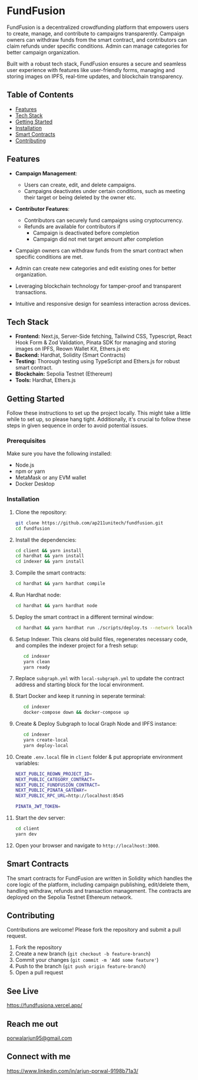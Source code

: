 # FundFusion

FundFusion is a decentralized crowdfunding platform that empowers users to create, manage, and contribute to campaigns transparently. Campaign owners can withdraw funds from the smart contract, and contributors can claim refunds under specific conditions. Admin can manage categories for better campaign organization.

Built with a robust tech stack, FundFusion ensures a secure and seamless user experience with features like user-friendly forms, managing and storing images on IPFS, real-time updates, and blockchain transparency.

## Table of Contents

- [Features](#features)
- [Tech Stack](#tech-stack)
- [Getting Started](#getting-started)
- [Installation](#installation)
- [Smart Contracts](#smart-contracts)
- [Contributing](#contributing)

## Features

- **Campaign Management**:

  - Users can create, edit, and delete campaigns.
  - Campaigns deactivates under certain conditions, such as meeting their target or being deleted by the owner etc.

- **Contributor Features**:

  - Contributors can securely fund campaigns using cryptocurrency.
  - Refunds are available for contributors if
    - Campaign is deactivated before completion
    - Campaign did not met target amount after completion

- Campaign owners can withdraw funds from the smart contract when specific conditions are met.
- Admin can create new categories and edit existing ones for better organization.
- Leveraging blockchain technology for tamper-proof and transparent transactions.
- Intuitive and responsive design for seamless interaction across devices.

## Tech Stack

- **Frontend:** Next.js, Server-Side fetching, Tailwind CSS, Typescript, React Hook Form & Zod Validation, Pinata SDK for managing and storing images on IPFS, Reown Wallet Kit, Ethers.js etc
- **Backend:** Hardhat, Solidity (Smart Contracts)
- **Testing:** Thorough testing using TypeScript and Ethers.js for robust smart contract.
- **Blockchain:** Sepolia Testnet (Ethereum)
- **Tools:** Hardhat, Ethers.js

## Getting Started

Follow these instructions to set up the project locally. This might take a little while to set up, so please hang tight. Additionally, it's crucial to follow these steps in given sequence in order to avoid potential issues.

### Prerequisites

Make sure you have the following installed:

- Node.js
- npm or yarn
- MetaMask or any EVM wallet
- Docker Desktop

### Installation

1. Clone the repository:

   ```bash
   git clone https://github.com/ap211unitech/fundfusion.git
   cd fundfusion
   ```

2. Install the dependencies:

   ```bash
   cd client && yarn install
   cd hardhat && yarn install
   cd indexer && yarn install
   ```

3. Compile the smart contracts:

   ```bash
   cd hardhat && yarn hardhat compile
   ```

4. Run Hardhat node:

   ```bash
   cd hardhat && yarn hardhat node
   ```

5. Deploy the smart contract in a different terminal window:

   ```bash
   cd hardhat && yarn hardhat run ./scripts/deploy.ts --network localhost
   ```

6. Setup Indexer. This cleans old build files, regenerates necessary code, and compiles the indexer project for a fresh setup:

   ```bash
      cd indexer
      yarn clean
      yarn ready
   ```

7. Replace `subgraph.yml` with `local-subgraph.yml` to update the contract address and starting block for the local environment.

8. Start Docker and keep it running in seperate terminal:

   ```bash
      cd indexer
      docker-compose down && docker-compose up
   ```

9. Create & Deploy Subgraph to local Graph Node and IPFS instance:

   ```bash
      cd indexer
      yarn create-local
      yarn deploy-local
   ```

10. Create `.env.local` file in `client` folder & put appropriate environment variables:

    ```bash
    NEXT_PUBLIC_REOWN_PROJECT_ID=
    NEXT_PUBLIC_CATEGORY_CONTRACT=
    NEXT_PUBLIC_FUNDFUSION_CONTRACT=
    NEXT_PUBLIC_PINATA_GATEWAY=
    NEXT_PUBLIC_RPC_URL=http://localhost:8545

    PINATA_JWT_TOKEN=
    ```

11. Start the dev server:

    ```bash
    cd client
    yarn dev
    ```

12. Open your browser and navigate to `http://localhost:3000`.

## Smart Contracts

The smart contracts for FundFusion are written in Solidity which handles the core logic of the platform, including campaign publishing, edit/delete them, handling withdraw, refunds and transaction management. The contracts are deployed on the Sepolia Testnet Ethereum network.

## Contributing

Contributions are welcome! Please fork the repository and submit a pull request.

1. Fork the repository
2. Create a new branch (`git checkout -b feature-branch`)
3. Commit your changes (`git commit -m 'Add some feature'`)
4. Push to the branch (`git push origin feature-branch`)
5. Open a pull request

## See Live

https://fundfusiona.vercel.app/

## Reach me out

porwalarjun95@gmail.com

## Connect with me

https://www.linkedin.com/in/arjun-porwal-9198b71a3/
